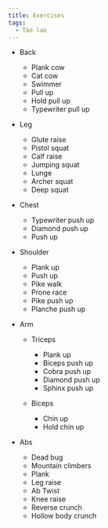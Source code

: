 ```yaml
---
title: Exercises
tags:
  - Tào lao
---
```

* Back

  * Plank cow
  * Cat cow
  * Swimmer
  * Pull up
  * Hold pull up
  * Typewriter pull up
* Leg

  * Glute raise
  * Pistol squat
  * Calf raise
  * Jumping squat
  * Lunge
  * Archer squat
  * Deep squat
* Chest

  * Typewriter push up
  * Diamond push up
  * Push up
* Shoulder

  * Plank up
  * Push up
  * Pike walk
  * Prone race
  * Pike push up
  * Planche push up
* Arm

  * Triceps

    * Plank up
    * Biceps push up
    * Cobra push up
    * Diamond push up
    * Sphinx push up
  * Biceps

    * Chin up
    * Hold chin up
* Abs

  * Dead bug
  * Mountain climbers
  * Plank
  * Leg raise
  * Ab Twist
  * Knee raise
  * Reverse crunch
  * Hollow body crunch